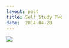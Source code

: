 ```yaml
---
layout: post
title: Self Study Two
date:  2014-04-28
---
```


![](https://farm8.staticflickr.com/7372/14075777493_da6b893e76_c.jpg)